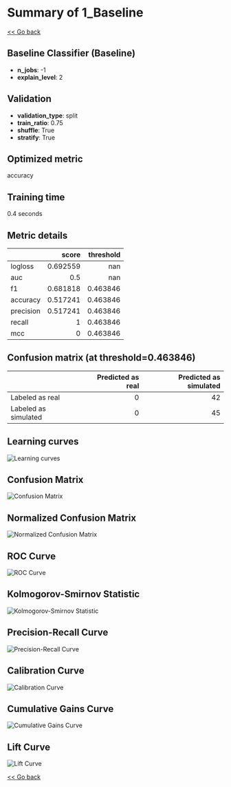 # Summary of 1_Baseline

[<< Go back](../README.md)


## Baseline Classifier (Baseline)
- **n_jobs**: -1
- **explain_level**: 2

## Validation
 - **validation_type**: split
 - **train_ratio**: 0.75
 - **shuffle**: True
 - **stratify**: True

## Optimized metric
accuracy

## Training time

0.4 seconds

## Metric details
|           |    score |   threshold |
|:----------|---------:|------------:|
| logloss   | 0.692559 |  nan        |
| auc       | 0.5      |  nan        |
| f1        | 0.681818 |    0.463846 |
| accuracy  | 0.517241 |    0.463846 |
| precision | 0.517241 |    0.463846 |
| recall    | 1        |    0.463846 |
| mcc       | 0        |    0.463846 |


## Confusion matrix (at threshold=0.463846)
|                      |   Predicted as real |   Predicted as simulated |
|:---------------------|--------------------:|-------------------------:|
| Labeled as real      |                   0 |                       42 |
| Labeled as simulated |                   0 |                       45 |

## Learning curves
![Learning curves](learning_curves.png)
## Confusion Matrix

![Confusion Matrix](confusion_matrix.png)


## Normalized Confusion Matrix

![Normalized Confusion Matrix](confusion_matrix_normalized.png)


## ROC Curve

![ROC Curve](roc_curve.png)


## Kolmogorov-Smirnov Statistic

![Kolmogorov-Smirnov Statistic](ks_statistic.png)


## Precision-Recall Curve

![Precision-Recall Curve](precision_recall_curve.png)


## Calibration Curve

![Calibration Curve](calibration_curve_curve.png)


## Cumulative Gains Curve

![Cumulative Gains Curve](cumulative_gains_curve.png)


## Lift Curve

![Lift Curve](lift_curve.png)



[<< Go back](../README.md)
